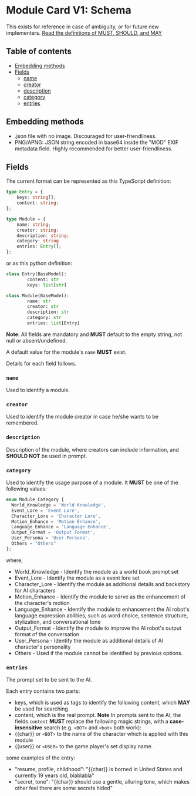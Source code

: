 # Module Card V1: Schema

This exists for reference in case of ambiguity, or for future new implementers.
[Read the definitions of MUST, SHOULD, and MAY](./keyword_definitions.md)

## Table of contents

- [Embedding methods](#embedding-methods)
- [Fields](#fields)
  * [name](#name)
  * [creator](#creator)
  * [description](#description)
  * [category](#category)
  * [entries](#entries)


## Embedding methods

- .json file with no image. Discouraged for user-friendliness.
- PNG/APNG: JSON string encoded in base64 inside the "MOD" EXIF metadata field. Highly recommended for better user-friendliness.


## Fields

The current format can be represented as this TypeScript definition:

```ts
type Entry = {
    keys: string[];
    content: string;
};

type Module = {
    name: string;
    creator: string;
    description: string;
    category: string
    entries: Entry[];
};
```

or as this python definition:

```python
class Entry(BaseModel):
        content: str
        keys: list[str]

class Module(BaseModel):
        name: str
        creator: str
        description: str
        category: str
        entries: list[Entry]
```

**Note**: All fields are mandatory and **MUST** default to the empty string, not null or absent/undefined.

A default value for the module's `name` **MUST** exist.

Details for each field follows.

### `name`
Used to identify a module.

### `creator`
Used to identify the module creator in case he/she wants to be remembered.

### `description`
Description of the module, where creators can include information, and **SHOULD NOT** be used in prompt. 

### `category`
Used to identify the usage purpose of a module. It **MUST** be one of the following values:

```ts
enum Module_Category {
  World_Knowledge = 'World Knowledge',     
  Event_Lore = 'Event Lore',                
  Character_Lore = 'Character Lore',        
  Motion_Enhance = 'Motion Enhance',        
  Language_Enhance = 'Language Enhance',    
  Output_Format = 'Output Format',          
  User_Persona = 'User Persona',           
  Others = "Others"                        
};
```
where,
- World_Knowledge - Identify the module as a world book prompt set
- Event_Lore - Identify the module as a event lore set
- Character_Lore - Identify the module as additional details and backstory for AI characters
- Motion_Enhance - Identify the module to serve as the enhancement of the character's motion
- Language_Enhance - Identify the module to enhancement the AI robot's language expression abilities, such as word choice, sentence structure, stylization, and conversational tone
- Output_Format - Identify the module to improve the AI robot's output format of the conversation
- User_Persona - Identify the module as additional details of AI character's personality
- Others - Used if the module cannot be identified by previous options.

### `entries`
The prompt set to be sent to the AI.

Each entry contains two parts:
- keys, which is used as tags to identify the following content, which **MAY** be used for searching
- content, which is the real prompt. 
**Note** In prompts sent to the AI, the fields `content` **MUST** replace the following magic strings, with a **case-insensitive** search (e.g. `<BOT>` and `<bot>` both work):
- {{char}} or `<BOT>` to the name of the character which is applied with this module
- {{user}} or `<USER>` to the game player's set display name.

some examples of the entry:
- "resume, profile, childhood": "{{char}} is borned in United States and currently 19 years old, blablabla"
- "secret, tone": "{{char}} should use a gentle, alluring tone, which makes other feel there are some secrets hided"

